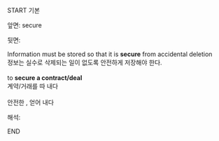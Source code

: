 START
기본

앞면:
secure


뒷면:
<div>Information must be stored so that it is <b>secure</b> from accidental deletion<br></div><div>정보는 실수로 삭제되는 일이 없도록 안전하게 저장해야 한다.<br><br><div>to <b>secure a contract/deal</b></div><div>계약/거래를 따 내다<br></div></div><div><br></div><div>안전한 , 얻어 내다</div>


해석:

END